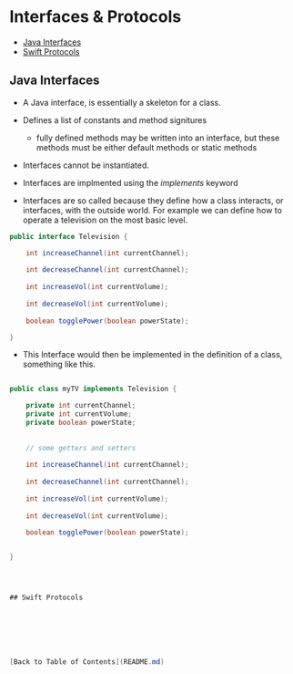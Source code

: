 # Interfaces & Protocols

* [Java Interfaces](#java-interfaces)
* [Swift Protocols](#swift-protocols)


## Java Interfaces

* A Java interface, is essentially a skeleton for a class. 
* Defines a list of constants and method signitures
    * fully defined methods may be written into an interface, but these methods must be either default methods or static methods
* Interfaces cannot be instantiated.
* Interfaces are implmented using the *implements* keyword

* Interfaces are so called because they define how a class interacts, or interfaces, with the outside world. For example we can define how to operate a television on the most basic level.

```java
public interface Television {

    int increaseChannel(int currentChannel);
    
    int decreaseChannel(int currentChannel);
    
    int increaseVol(int currentVolume);
    
    int decreaseVol(int currentVolume);
    
    boolean togglePower(boolean powerState);

}
```
* This Interface would then be implemented in the definition of a class, something like this.

```java

public class myTV implements Television {

    private int currentChannel;
    private int currentVolume;
    private boolean powerState;
    
    
    // some getters and setters
    
    int increaseChannel(int currentChannel);
    
    int decreaseChannel(int currentChannel);
    
    int increaseVol(int currentVolume);
    
    int decreaseVol(int currentVolume);
    
    boolean togglePower(boolean powerState);


}




## Swift Protocols







[Back to Table of Contents](README.md)
